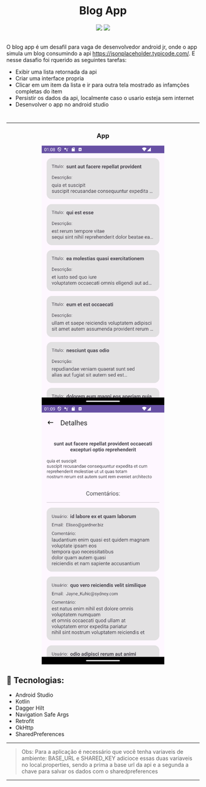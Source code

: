 # <h1 align="center">Blog App</h1>

<div width=100% align='center'>
  <a href = "https://developer.android.com/?hl=pt-br"><img src="https://img.shields.io/badge/-Android-%3DDC84?style=for-the-badge&logo=android&logoColor=white" target="_blank"></a>
  <a href="https://kotlinlang.org/" target="_blank"><img src="https://img.shields.io/badge/Kotlin-7F52FF?style=for-the-badge&logo=kotlin&logoColor=white" target="_blank"></a>
</div>

<br>

O blog app é um desafil para vaga de desenvolvedor android jr, onde o app simula um blog consumindo a api https://jsonplaceholder.typicode.com/. E nesse dasafio foi rquerido as seguintes tarefas:

- Exibir uma lista retornada da api
- Criar uma interface propria
- Clicar em um item da lista e ir para outra tela mostrado as infamções completas do item
- Persistir os dados da api, localmente caso o usario esteja sem internet
- Desenvolver o app no android studio

#

<hr>

<h3 align="center">App</h1>

<div style="display: flex; justify-content: center; flex-wrap: wrap;" align='center'>
    <img src="https://raw.githubusercontent.com/rpsouzadev/Blog-App/main/screenshots/home.png" alt="" style="width: 320px;" />
    <img src="https://raw.githubusercontent.com/rpsouzadev/Blog-App/main/screenshots/details.png" alt="" style="width: 320px;" />
</div>


## 🔨 Tecnologias:

- Android Studio
- Kotlin
- Dagger Hilt
- Navigation Safe Args
- Retrofit
- OkHttp
- SharedPreferences

<hr>

> Obs: Para a aplicação é necessário que você tenha variaveis de ambiente: BASE_URL e SHARED_KEY adicioce essas duas variaveis no local.properties, sendo a prima a base url da api e a segunda a chave para salvar os dados com o sharedpreferences
<hr>
